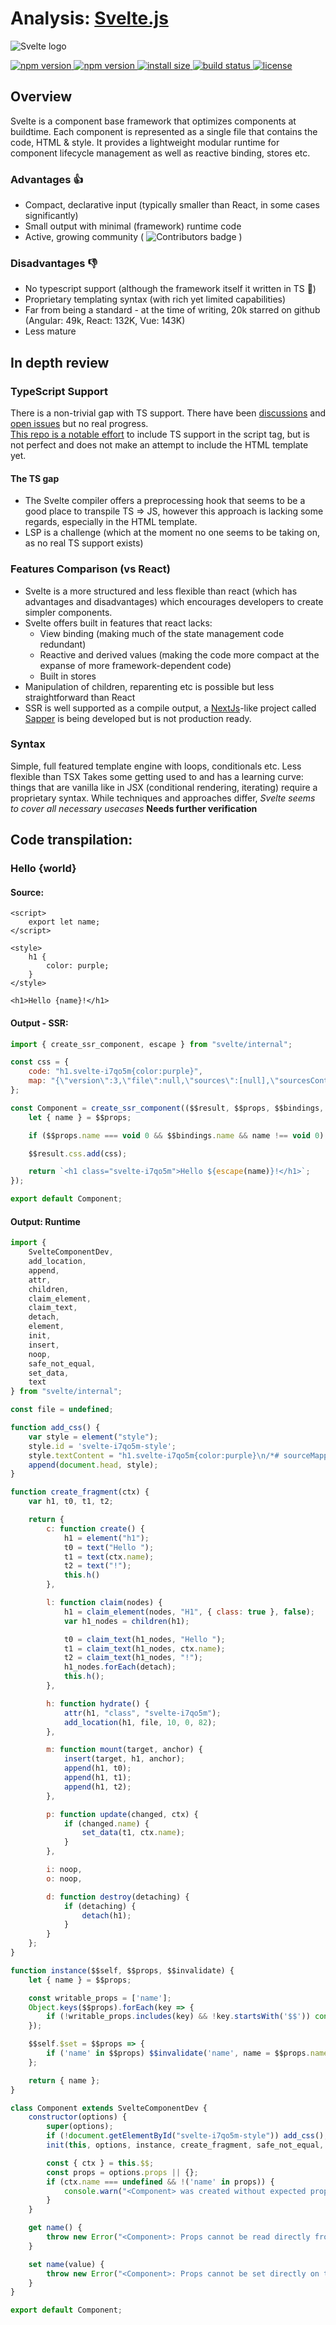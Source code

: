 # Analysis: [Svelte.js](https://github.com/sveltejs/svelte)
 ![Svelte logo](https://svelte.dev/svelte-logo-horizontal.svg "Svelte.js")
<p>
  <a href="https://www.npmjs.com/package/svelte">
    <img src="https://img.shields.io/npm/dw/svelte.svg" alt="npm version">
  </a>

  <a href="https://www.npmjs.com/package/svelte">
    <img src="https://img.shields.io/npm/v/svelte.svg" alt="npm version">
  </a>

  <a href="https://packagephobia.now.sh/result?p=svelte">
    <img src="https://packagephobia.now.sh/badge?p=svelte" alt="install size">
  </a>

  <a href="https://travis-ci.org/sveltejs/svelte">
    <img src="https://api.travis-ci.org/sveltejs/svelte.svg?branch=master"
         alt="build status">
  </a>

  <a href="https://github.com/sveltejs/svelte/blob/master/LICENSE">
    <img src="https://img.shields.io/npm/l/svelte.svg" alt="license">
  </a>
</p>

## Overview
Svelte is a component base framework that optimizes components at buildtime.
Each component is represented as a single file that contains the code, HTML & style.
It provides a lightweight modular runtime for component lifecycle management as well as reactive binding, stores etc.

### Advantages 👍
- Compact, declarative input (typically smaller than React, in some cases significantly)
- Small output with minimal (framework) runtime code
- Active, growing  community ( ![Contributors badge](https://img.shields.io/github/contributors/sveltejs/svelte.svg "Contributors") )

### Disadvantages 👎
- No typescript support (although the framework itself it written in TS 🤔)
- Proprietary templating syntax (with rich yet limited capabilities)
- Far from being a standard - at the time of writing, 20k starred on github (Angular: 49k, React: 132K, Vue: 143K)
- Less mature

## In depth review
### TypeScript Support
There is a non-trivial gap with TS support. There have been [discussions](https://github.com/sveltejs/svelte/issues/418) and [open issues](https://github.com/sveltejs/svelte/issues/1639) but no real progress. <br />
[This repo is a notable effort](https://github.com/pyoner/svelte-typescript) to include TS support in the script tag, but is not perfect and does not make an attempt to include the HTML template yet.
#### The TS gap
- The Svelte compiler offers a preprocessing hook that seems to be a good place to transpile TS => JS, however this approach is lacking some regards, especially in the HTML template.
- LSP is a challenge (which at the moment no one seems to be taking on, as no real TS support exists)

### Features Comparison (vs React)
+ Svelte is a more structured and less flexible than react (which has advantages and disadvantages) which encourages developers to create simpler components.
+ Svelte offers built in features that react lacks:
    - View binding (making much of the state management code redundant)
    - Reactive and derived values (making the code more compact at the expanse of more framework-dependent code)
    - Built in stores
+ Manipulation of children, reparenting etc is possible but less straightforward than React
+ SSR is well supported as a compile output, a [NextJs](https://nextjs.org/)-like project called [Sapper](https://github.com/sveltejs/sapper) is being developed but is not production ready.


### Syntax
Simple, full featured template engine with loops, conditionals etc.
Less flexible than TSX
Takes some getting used to and has a learning curve: things that are vanilla like in JSX (conditional rendering, iterating) require a proprietary syntax.
While techniques and approaches differ, *Svelte seems to cover all necessary usecases* **Needs further verification**

## Code transpilation:
### Hello {world} 
#### Source:
```svelte
<script>
	export let name;
</script>

<style>
	h1 {
		color: purple;
	}
</style>

<h1>Hello {name}!</h1>
```

#### Output - SSR:
```js
import { create_ssr_component, escape } from "svelte/internal";

const css = {
	code: "h1.svelte-i7qo5m{color:purple}",
	map: "{\"version\":3,\"file\":null,\"sources\":[null],\"sourcesContent\":[\"<script>\\n\\texport let name;\\n</script>\\n\\n<style>\\n\\th1 {\\n\\t\\tcolor: purple;\\n\\t}\\n</style>\\n\\n<h1>Hello {name}!</h1>\\n\"],\"names\":[],\"mappings\":\"AAKC,EAAE,cAAC,CAAC,AACH,KAAK,CAAE,MAAM,AACd,CAAC\"}"
};

const Component = create_ssr_component(($$result, $$props, $$bindings, $$slots) => {
	let { name } = $$props;

	if ($$props.name === void 0 && $$bindings.name && name !== void 0) $$bindings.name(name);

	$$result.css.add(css);

	return `<h1 class="svelte-i7qo5m">Hello ${escape(name)}!</h1>`;
});

export default Component;
```
#### Output: Runtime
```js
import {
	SvelteComponentDev,
	add_location,
	append,
	attr,
	children,
	claim_element,
	claim_text,
	detach,
	element,
	init,
	insert,
	noop,
	safe_not_equal,
	set_data,
	text
} from "svelte/internal";

const file = undefined;

function add_css() {
	var style = element("style");
	style.id = 'svelte-i7qo5m-style';
	style.textContent = "h1.svelte-i7qo5m{color:purple}\n/*# sourceMappingURL=data:application/json;charset=utf-8;base64,eyJ2ZXJzaW9uIjozLCJmaWxlIjpudWxsLCJzb3VyY2VzIjpbbnVsbF0sInNvdXJjZXNDb250ZW50IjpbIjxzY3JpcHQ+XG5cdGV4cG9ydCBsZXQgbmFtZTtcbjwvc2NyaXB0PlxuXG48c3R5bGU+XG5cdGgxIHtcblx0XHRjb2xvcjogcHVycGxlO1xuXHR9XG48L3N0eWxlPlxuXG48aDE+SGVsbG8ge25hbWV9ITwvaDE+XG4iXSwibmFtZXMiOltdLCJtYXBwaW5ncyI6IkFBS0MsRUFBRSxjQUFDLENBQUMsQUFDSCxLQUFLLENBQUUsTUFBTSxBQUNkLENBQUMifQ== */";
	append(document.head, style);
}

function create_fragment(ctx) {
	var h1, t0, t1, t2;

	return {
		c: function create() {
			h1 = element("h1");
			t0 = text("Hello ");
			t1 = text(ctx.name);
			t2 = text("!");
			this.h()
		},

		l: function claim(nodes) {
			h1 = claim_element(nodes, "H1", { class: true }, false);
			var h1_nodes = children(h1);

			t0 = claim_text(h1_nodes, "Hello ");
			t1 = claim_text(h1_nodes, ctx.name);
			t2 = claim_text(h1_nodes, "!");
			h1_nodes.forEach(detach);
			this.h();
		},

		h: function hydrate() {
			attr(h1, "class", "svelte-i7qo5m");
			add_location(h1, file, 10, 0, 82);
		},

		m: function mount(target, anchor) {
			insert(target, h1, anchor);
			append(h1, t0);
			append(h1, t1);
			append(h1, t2);
		},

		p: function update(changed, ctx) {
			if (changed.name) {
				set_data(t1, ctx.name);
			}
		},

		i: noop,
		o: noop,

		d: function destroy(detaching) {
			if (detaching) {
				detach(h1);
			}
		}
	};
}

function instance($$self, $$props, $$invalidate) {
	let { name } = $$props;

	const writable_props = ['name'];
	Object.keys($$props).forEach(key => {
		if (!writable_props.includes(key) && !key.startsWith('$$')) console.warn(`<Component> was created with unknown prop '${key}'`);
	});

	$$self.$set = $$props => {
		if ('name' in $$props) $$invalidate('name', name = $$props.name);
	};

	return { name };
}

class Component extends SvelteComponentDev {
	constructor(options) {
		super(options);
		if (!document.getElementById("svelte-i7qo5m-style")) add_css();
		init(this, options, instance, create_fragment, safe_not_equal, ["name"]);

		const { ctx } = this.$$;
		const props = options.props || {};
		if (ctx.name === undefined && !('name' in props)) {
			console.warn("<Component> was created without expected prop 'name'");
		}
	}

	get name() {
		throw new Error("<Component>: Props cannot be read directly from the component instance unless compiling with 'accessors: true' or '<svelte:options accessors/>'");
	}

	set name(value) {
		throw new Error("<Component>: Props cannot be set directly on the component instance unless compiling with 'accessors: true' or '<svelte:options accessors/>'");
	}
}

export default Component;
```
